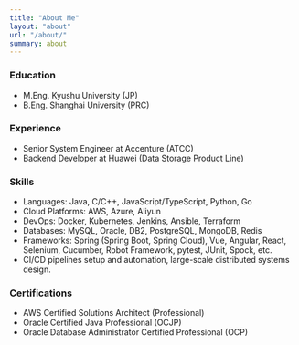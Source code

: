 ```yaml
---
title: "About Me"
layout: "about"
url: "/about/"
summary: about
---
```


### Education 

- M.Eng. Kyushu University (JP)
- B.Eng. Shanghai University (PRC)  

### Experience

- Senior System Engineer at Accenture (ATCC)  
- Backend Developer at Huawei (Data Storage Product Line)  

### Skills

- Languages: Java, C/C++, JavaScript/TypeScript, Python, Go  
- Cloud Platforms: AWS, Azure, Aliyun  
- DevOps: Docker, Kubernetes, Jenkins, Ansible, Terraform  
- Databases: MySQL, Oracle, DB2, PostgreSQL, MongoDB, Redis  
- Frameworks: Spring (Spring Boot, Spring Cloud), Vue, Angular, React, Selenium, Cucumber, Robot Framework, pytest, JUnit, Spock, etc.  
- CI/CD pipelines setup and automation, large-scale distributed systems design.

### Certifications

- AWS Certified Solutions Architect (Professional)  
- Oracle Certified Java Professional (OCJP)  
- Oracle Database Administrator Certified Professional (OCP) 
